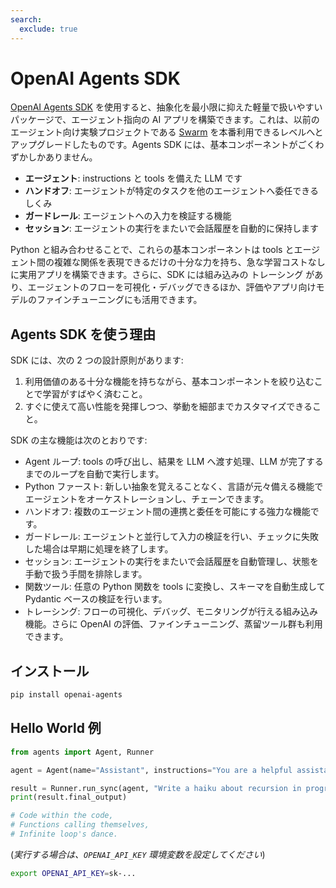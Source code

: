 ```yaml
---
search:
  exclude: true
---
```

# OpenAI Agents SDK

[OpenAI Agents SDK](https://github.com/openai/openai-agents-python) を使用すると、抽象化を最小限に抑えた軽量で扱いやすいパッケージで、エージェント指向の AI アプリを構築できます。これは、以前のエージェント向け実験プロジェクトである [Swarm](https://github.com/openai/swarm/tree/main) を本番利用できるレベルへとアップグレードしたものです。Agents SDK には、基本コンポーネントがごくわずかしかありません。

-   **エージェント**: instructions と tools を備えた LLM です  
-   **ハンドオフ**: エージェントが特定のタスクを他のエージェントへ委任できるしくみ  
-   **ガードレール**: エージェントへの入力を検証する機能  
-   **セッション**: エージェントの実行をまたいで会話履歴を自動的に保持します  

Python と組み合わせることで、これらの基本コンポーネントは tools とエージェント間の複雑な関係を表現できるだけの十分な力を持ち、急な学習コストなしに実用アプリを構築できます。さらに、SDK には組み込みの トレーシング があり、エージェントのフローを可視化・デバッグできるほか、評価やアプリ向けモデルのファインチューニングにも活用できます。

## Agents SDK を使う理由

SDK には、次の 2 つの設計原則があります:

1. 利用価値のある十分な機能を持ちながら、基本コンポーネントを絞り込むことで学習がすばやく済むこと。  
2. すぐに使えて高い性能を発揮しつつ、挙動を細部までカスタマイズできること。  

SDK の主な機能は次のとおりです:

-   Agent ループ: tools の呼び出し、結果を LLM へ渡す処理、LLM が完了するまでのループを自動で実行します。  
-   Python ファースト: 新しい抽象を覚えることなく、言語が元々備える機能でエージェントをオーケストレーションし、チェーンできます。  
-   ハンドオフ: 複数のエージェント間の連携と委任を可能にする強力な機能です。  
-   ガードレール: エージェントと並行して入力の検証を行い、チェックに失敗した場合は早期に処理を終了します。  
-   セッション: エージェントの実行をまたいで会話履歴を自動管理し、状態を手動で扱う手間を排除します。  
-   関数ツール: 任意の Python 関数を tools に変換し、スキーマを自動生成して Pydantic ベースの検証を行います。  
-   トレーシング: フローの可視化、デバッグ、モニタリングが行える組み込み機能。さらに OpenAI の評価、ファインチューニング、蒸留ツール群も利用できます。  

## インストール

```bash
pip install openai-agents
```

## Hello World 例

```python
from agents import Agent, Runner

agent = Agent(name="Assistant", instructions="You are a helpful assistant")

result = Runner.run_sync(agent, "Write a haiku about recursion in programming.")
print(result.final_output)

# Code within the code,
# Functions calling themselves,
# Infinite loop's dance.
```

(_実行する場合は、`OPENAI_API_KEY` 環境変数を設定してください_)

```bash
export OPENAI_API_KEY=sk-...
```